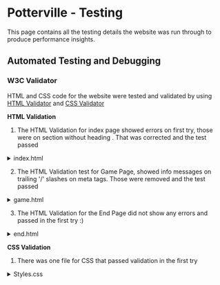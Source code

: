 # Potterville - Testing

This page contains all the testing details the website was run through to produce performance insights.

## Automated Testing and Debugging

### W3C Validator

HTML and CSS code for the website were tested and validated by using [HTML Validator](https://validator.w3.org/#validate_by_input) and [CSS Validator](https://jigsaw.w3.org/css-validator/)


__HTML Validation__

1. The HTML Validation for index page showed errors on first try, those were on section without heading . That was corrected and the test passed

<details>
    <summary>index.html</summary>
</details>


2. The HTML Validation test for Game Page, showed info messages on trailing '/' slashes on meta tags. Those were removed and the test passed
<details>
    <summary>game.html</summary>

![HTML Validation for Game Page](assets/readMeFiles/gameHtmlValidate.png)
</details>


3. The HTML Validation for the End Page did not show any errors and passed in the first try :) 
<details>
    <summary>end.html</summary>

![HTML Validation for end Page](assets/readMeFiles/endHtmlValidate.png)
</details>



__CSS Validation__

1. There was one file for CSS that passed validation in the first try

<details>
    <summary>Styles.css</summary>

![CSS Validation for Stylesheet](assets/readMeFiles/stylesCssValidate.png)
</details>